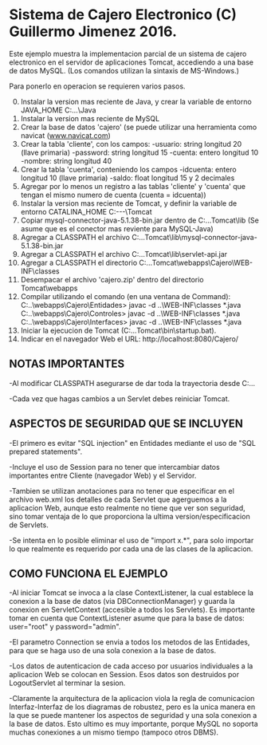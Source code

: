 # Sistema de Cajero Electronico   (C) Guillermo Jimenez 2016.

Este ejemplo muestra la implementacion parcial de un sistema de cajero
electronico en el servidor de aplicaciones Tomcat, accediendo a una base de
datos MySQL. (Los comandos utilizan la sintaxis de MS-Windows.)

Para ponerlo en operacion se requieren varios pasos.

0.  Instalar la version mas reciente de Java, y crear la variable de entorno JAVA_HOME  C:...\Java
1.  Instalar la version mas reciente de MySQL
2.  Crear la base de datos 'cajero' (se puede utilizar una herramienta como navicat (www.navicat.com)
3.  Crear la tabla 'cliente', con los campos:
      -usuario: string longitud 20 (llave primaria)
      -password: string longitud 15
      -cuenta: entero longitud 10
      -nombre: string longitud 40
4.  Crear la tabla 'cuenta', conteniendo los campos
      -idcuenta: entero longitud 10 (llave primaria)
      -saldo: float longitud 15 y 2 decimales
5.  Agregar por lo menos un registro a las tablas 'cliente' y 'cuenta' que
      tengan el mismo numero de cuenta (cuenta = idcuenta))
6.  Instalar la version mas reciente de Tomcat,
      y definir la variable de entorno
      CATALINA_HOME C:\---\Tomcat
7.  Copiar mysql-connector-java-5.1.38-bin.jar dentro de C:\...Tomcat\lib (Se asume que es el conector mas reviente para MySQL-Java)
8.  Agregar a CLASSPATH el archivo C:\...Tomcat\lib\mysql-connector-java-5.1.38-bin.jar
9.  Agregar a CLASSPATH el archivo C:\...Tomcat\lib\servlet-api.jar
10. Agregar a CLASSPATH el directorio C:\...Tomcat\webapps\Cajero\WEB-INF\classes
11. Desempacar el archivo 'cajero.zip' dentro del directorio Tomcat\webapps
12. Compilar utilizando el comando (en una ventana de Command):
      C:\..\webapps\Cajero\Entidades> javac -d ..\WEB-INF\classes *.java
      C:\..\webapps\Cajero\Controles> javac -d ..\WEB-INF\classes *.java
      C:\..\webapps\Cajero\Interfaces> javac -d ..\WEB-INF\classes *.java
13. Iniciar la ejecucion de Tomcat (C:\...Tomcat\bin\startup.bat).
14. Indicar en el navegador Web el URL:
    http://localhost:8080/Cajero/

## NOTAS IMPORTANTES

  -Al modificar CLASSPATH asegurarse de dar toda la trayectoria desde C:\...

  -Cada vez que hagas cambios a un Servlet debes reiniciar Tomcat.

## ASPECTOS DE SEGURIDAD QUE SE INCLUYEN

  -El primero es evitar "SQL injection" en Entidades mediante el uso de "SQL prepared statements".

  -Incluye el uso de Session para no tener que intercambiar datos importantes entre Cliente (navegador Web) y el Servidor.

  -Tambien se utilizan anotaciones para no tener que especificar en el archivo web.xml los detalles de cada Servlet que agerguemos a la aplicacion Web, aunque esto realmente no tiene que ver son seguridad, sino tomar ventaja de lo que proporciona la ultima version/especificacion de Servlets.

  -Se intenta en lo posible eliminar el uso de "import x.*", para solo importar lo que realmente es requerido por cada una de las clases de la aplicacion.  

## COMO FUNCIONA EL EJEMPLO

  -Al iniciar Tomcat se invoca a la clase ContextListener, la cual establece la conexion a la base de datos (via DBConnectionManager) y guarda la conexion en ServletContext (accesible a todos los Servlets). Es importante tomar en cuenta que ContextListener asume que para la base de datos: user="root" y password="admin".

  -El parametro Connection se envia a todos los metodos de las Entidades, para que se haga uso de una sola conexion a la base de datos.

  -Los datos de autenticacion de cada acceso por usuarios individuales a la aplicacion Web se colocan en Session. Esos datos son destruidos por LogoutServlet al terminar la sesion.

  -Claramente la arquitectura de la aplicacion viola la regla de comunicacion Interfaz-Interfaz de los diagramas de robustez, pero es la unica manera en la que se puede mantener los aspectos de seguridad y una sola conexion a la base de datos. Esto ultimo es muy importante, porque MySQL no soporta muchas conexiones a un mismo tiempo (tampoco otros DBMS).
